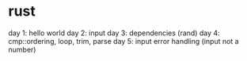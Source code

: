 # rust

day 1: hello world
day 2: input
day 3: dependencies (rand)
day 4: cmp::ordering, loop, trim, parse
day 5: input error handling (input not a number)
